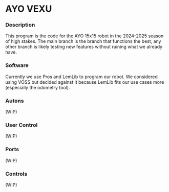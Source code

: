 # AYO VEXU

### Description

This program is the code for the AYO 15x15 robot in the 2024-2025 season of high stakes. The main branch is the branch that functions the best, any other branch is likely testing new features without ruining what we already have.

### Software

Currently we use Pros and LemLib to program our robot. We considered using VOSS but decided against it because LemLib fits our use cases more (especially the odometry tool).

### Autons

(WIP)

### User Control

(WIP)

### Ports

(WIP)

### Controls

(WIP)
